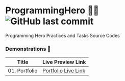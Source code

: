 # ProgrammingHero 🦸🏻 ![GitHub last commit](https://img.shields.io/github/last-commit/ruhulaminparvez/programminghero?color=blue&label=Last%20Commit&logo=github&logoColor=blue&style=plastic)
Programming Hero Practices and Tasks Source Codes 



### Demonstrations 🔗

| **Title** | **Live Preview Link** |
| --------- | --------------------- |
| 01. Portfolio | [Portfolio Live Link](https://portfolio-module4.netlify.app/) |
